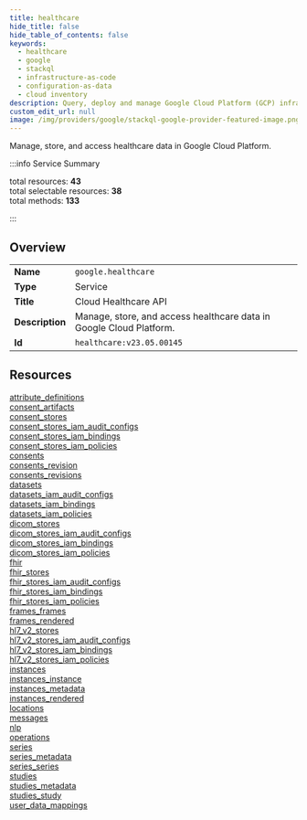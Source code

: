 ```yaml
---
title: healthcare
hide_title: false
hide_table_of_contents: false
keywords:
  - healthcare
  - google
  - stackql
  - infrastructure-as-code
  - configuration-as-data
  - cloud inventory
description: Query, deploy and manage Google Cloud Platform (GCP) infrastructure and resources using SQL
custom_edit_url: null
image: /img/providers/google/stackql-google-provider-featured-image.png
---
```

Manage, store, and access healthcare data in Google Cloud Platform.  
    
:::info Service Summary

<div class="row">
<div class="providerDocColumn">
<span>total resources:&nbsp;<b>43</b></span><br />
<span>total selectable resources:&nbsp;<b>38</b></span><br />
<span>total methods:&nbsp;<b>133</b></span><br />
</div>
</div>

:::

## Overview
<table><tbody>
<tr><td><b>Name</b></td><td><code>google.healthcare</code></td></tr>
<tr><td><b>Type</b></td><td>Service</td></tr>
<tr><td><b>Title</b></td><td>Cloud Healthcare API</td></tr>
<tr><td><b>Description</b></td><td>Manage, store, and access healthcare data in Google Cloud Platform.</td></tr>
<tr><td><b>Id</b></td><td><code>healthcare:v23.05.00145</code></td></tr>
</tbody></table>

## Resources
<div class="row">
<div class="providerDocColumn">
<a href="/providers/google/healthcare/attribute_definitions/">attribute_definitions</a><br />
<a href="/providers/google/healthcare/consent_artifacts/">consent_artifacts</a><br />
<a href="/providers/google/healthcare/consent_stores/">consent_stores</a><br />
<a href="/providers/google/healthcare/consent_stores_iam_audit_configs/">consent_stores_iam_audit_configs</a><br />
<a href="/providers/google/healthcare/consent_stores_iam_bindings/">consent_stores_iam_bindings</a><br />
<a href="/providers/google/healthcare/consent_stores_iam_policies/">consent_stores_iam_policies</a><br />
<a href="/providers/google/healthcare/consents/">consents</a><br />
<a href="/providers/google/healthcare/consents_revision/">consents_revision</a><br />
<a href="/providers/google/healthcare/consents_revisions/">consents_revisions</a><br />
<a href="/providers/google/healthcare/datasets/">datasets</a><br />
<a href="/providers/google/healthcare/datasets_iam_audit_configs/">datasets_iam_audit_configs</a><br />
<a href="/providers/google/healthcare/datasets_iam_bindings/">datasets_iam_bindings</a><br />
<a href="/providers/google/healthcare/datasets_iam_policies/">datasets_iam_policies</a><br />
<a href="/providers/google/healthcare/dicom_stores/">dicom_stores</a><br />
<a href="/providers/google/healthcare/dicom_stores_iam_audit_configs/">dicom_stores_iam_audit_configs</a><br />
<a href="/providers/google/healthcare/dicom_stores_iam_bindings/">dicom_stores_iam_bindings</a><br />
<a href="/providers/google/healthcare/dicom_stores_iam_policies/">dicom_stores_iam_policies</a><br />
<a href="/providers/google/healthcare/fhir/">fhir</a><br />
<a href="/providers/google/healthcare/fhir_stores/">fhir_stores</a><br />
<a href="/providers/google/healthcare/fhir_stores_iam_audit_configs/">fhir_stores_iam_audit_configs</a><br />
<a href="/providers/google/healthcare/fhir_stores_iam_bindings/">fhir_stores_iam_bindings</a><br />
<a href="/providers/google/healthcare/fhir_stores_iam_policies/">fhir_stores_iam_policies</a><br />
</div>
<div class="providerDocColumn">
<a href="/providers/google/healthcare/frames_frames/">frames_frames</a><br />
<a href="/providers/google/healthcare/frames_rendered/">frames_rendered</a><br />
<a href="/providers/google/healthcare/hl7_v2_stores/">hl7_v2_stores</a><br />
<a href="/providers/google/healthcare/hl7_v2_stores_iam_audit_configs/">hl7_v2_stores_iam_audit_configs</a><br />
<a href="/providers/google/healthcare/hl7_v2_stores_iam_bindings/">hl7_v2_stores_iam_bindings</a><br />
<a href="/providers/google/healthcare/hl7_v2_stores_iam_policies/">hl7_v2_stores_iam_policies</a><br />
<a href="/providers/google/healthcare/instances/">instances</a><br />
<a href="/providers/google/healthcare/instances_instance/">instances_instance</a><br />
<a href="/providers/google/healthcare/instances_metadata/">instances_metadata</a><br />
<a href="/providers/google/healthcare/instances_rendered/">instances_rendered</a><br />
<a href="/providers/google/healthcare/locations/">locations</a><br />
<a href="/providers/google/healthcare/messages/">messages</a><br />
<a href="/providers/google/healthcare/nlp/">nlp</a><br />
<a href="/providers/google/healthcare/operations/">operations</a><br />
<a href="/providers/google/healthcare/series/">series</a><br />
<a href="/providers/google/healthcare/series_metadata/">series_metadata</a><br />
<a href="/providers/google/healthcare/series_series/">series_series</a><br />
<a href="/providers/google/healthcare/studies/">studies</a><br />
<a href="/providers/google/healthcare/studies_metadata/">studies_metadata</a><br />
<a href="/providers/google/healthcare/studies_study/">studies_study</a><br />
<a href="/providers/google/healthcare/user_data_mappings/">user_data_mappings</a><br />
</div>
</div>
